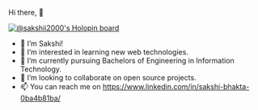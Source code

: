 Hi there, 👋

[![@sakshii2000's Holopin board](https://holopin.io/api/user/board?user=sakshii2000)](https://holopin.io/@sakshii2000)

- 👋 I’m Sakshi!
- 👀 I’m interested in learning new web technologies.
- 🌱 I’m currently pursuing Bachelors of Engineering in Information Technology.
- 💞️ I’m looking to collaborate on open source projects.
- 📫 You can reach me on https://www.linkedin.com/in/sakshi-bhakta-0ba4b81ba/


<!---
sakshii2000/sakshii2000 is a ✨ special ✨ repository because its `README.md` (this file) appears on your GitHub profile.
You can click the Preview link to take a look at your changes.
--->

